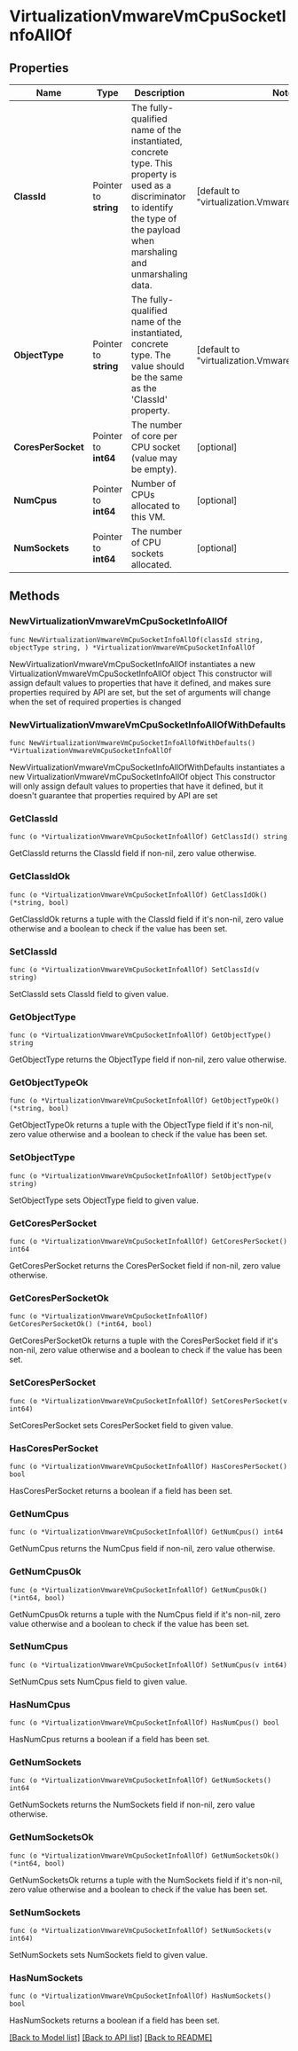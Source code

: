# VirtualizationVmwareVmCpuSocketInfoAllOf

## Properties

Name | Type | Description | Notes
------------ | ------------- | ------------- | -------------
**ClassId** | Pointer to **string** | The fully-qualified name of the instantiated, concrete type. This property is used as a discriminator to identify the type of the payload when marshaling and unmarshaling data. | [default to "virtualization.VmwareVmCpuSocketInfo"]
**ObjectType** | Pointer to **string** | The fully-qualified name of the instantiated, concrete type. The value should be the same as the &#39;ClassId&#39; property. | [default to "virtualization.VmwareVmCpuSocketInfo"]
**CoresPerSocket** | Pointer to **int64** | The number of core per CPU socket (value may be empty). | [optional] 
**NumCpus** | Pointer to **int64** | Number of CPUs allocated to this VM. | [optional] 
**NumSockets** | Pointer to **int64** | The number of CPU sockets allocated. | [optional] 

## Methods

### NewVirtualizationVmwareVmCpuSocketInfoAllOf

`func NewVirtualizationVmwareVmCpuSocketInfoAllOf(classId string, objectType string, ) *VirtualizationVmwareVmCpuSocketInfoAllOf`

NewVirtualizationVmwareVmCpuSocketInfoAllOf instantiates a new VirtualizationVmwareVmCpuSocketInfoAllOf object
This constructor will assign default values to properties that have it defined,
and makes sure properties required by API are set, but the set of arguments
will change when the set of required properties is changed

### NewVirtualizationVmwareVmCpuSocketInfoAllOfWithDefaults

`func NewVirtualizationVmwareVmCpuSocketInfoAllOfWithDefaults() *VirtualizationVmwareVmCpuSocketInfoAllOf`

NewVirtualizationVmwareVmCpuSocketInfoAllOfWithDefaults instantiates a new VirtualizationVmwareVmCpuSocketInfoAllOf object
This constructor will only assign default values to properties that have it defined,
but it doesn't guarantee that properties required by API are set

### GetClassId

`func (o *VirtualizationVmwareVmCpuSocketInfoAllOf) GetClassId() string`

GetClassId returns the ClassId field if non-nil, zero value otherwise.

### GetClassIdOk

`func (o *VirtualizationVmwareVmCpuSocketInfoAllOf) GetClassIdOk() (*string, bool)`

GetClassIdOk returns a tuple with the ClassId field if it's non-nil, zero value otherwise
and a boolean to check if the value has been set.

### SetClassId

`func (o *VirtualizationVmwareVmCpuSocketInfoAllOf) SetClassId(v string)`

SetClassId sets ClassId field to given value.


### GetObjectType

`func (o *VirtualizationVmwareVmCpuSocketInfoAllOf) GetObjectType() string`

GetObjectType returns the ObjectType field if non-nil, zero value otherwise.

### GetObjectTypeOk

`func (o *VirtualizationVmwareVmCpuSocketInfoAllOf) GetObjectTypeOk() (*string, bool)`

GetObjectTypeOk returns a tuple with the ObjectType field if it's non-nil, zero value otherwise
and a boolean to check if the value has been set.

### SetObjectType

`func (o *VirtualizationVmwareVmCpuSocketInfoAllOf) SetObjectType(v string)`

SetObjectType sets ObjectType field to given value.


### GetCoresPerSocket

`func (o *VirtualizationVmwareVmCpuSocketInfoAllOf) GetCoresPerSocket() int64`

GetCoresPerSocket returns the CoresPerSocket field if non-nil, zero value otherwise.

### GetCoresPerSocketOk

`func (o *VirtualizationVmwareVmCpuSocketInfoAllOf) GetCoresPerSocketOk() (*int64, bool)`

GetCoresPerSocketOk returns a tuple with the CoresPerSocket field if it's non-nil, zero value otherwise
and a boolean to check if the value has been set.

### SetCoresPerSocket

`func (o *VirtualizationVmwareVmCpuSocketInfoAllOf) SetCoresPerSocket(v int64)`

SetCoresPerSocket sets CoresPerSocket field to given value.

### HasCoresPerSocket

`func (o *VirtualizationVmwareVmCpuSocketInfoAllOf) HasCoresPerSocket() bool`

HasCoresPerSocket returns a boolean if a field has been set.

### GetNumCpus

`func (o *VirtualizationVmwareVmCpuSocketInfoAllOf) GetNumCpus() int64`

GetNumCpus returns the NumCpus field if non-nil, zero value otherwise.

### GetNumCpusOk

`func (o *VirtualizationVmwareVmCpuSocketInfoAllOf) GetNumCpusOk() (*int64, bool)`

GetNumCpusOk returns a tuple with the NumCpus field if it's non-nil, zero value otherwise
and a boolean to check if the value has been set.

### SetNumCpus

`func (o *VirtualizationVmwareVmCpuSocketInfoAllOf) SetNumCpus(v int64)`

SetNumCpus sets NumCpus field to given value.

### HasNumCpus

`func (o *VirtualizationVmwareVmCpuSocketInfoAllOf) HasNumCpus() bool`

HasNumCpus returns a boolean if a field has been set.

### GetNumSockets

`func (o *VirtualizationVmwareVmCpuSocketInfoAllOf) GetNumSockets() int64`

GetNumSockets returns the NumSockets field if non-nil, zero value otherwise.

### GetNumSocketsOk

`func (o *VirtualizationVmwareVmCpuSocketInfoAllOf) GetNumSocketsOk() (*int64, bool)`

GetNumSocketsOk returns a tuple with the NumSockets field if it's non-nil, zero value otherwise
and a boolean to check if the value has been set.

### SetNumSockets

`func (o *VirtualizationVmwareVmCpuSocketInfoAllOf) SetNumSockets(v int64)`

SetNumSockets sets NumSockets field to given value.

### HasNumSockets

`func (o *VirtualizationVmwareVmCpuSocketInfoAllOf) HasNumSockets() bool`

HasNumSockets returns a boolean if a field has been set.


[[Back to Model list]](../README.md#documentation-for-models) [[Back to API list]](../README.md#documentation-for-api-endpoints) [[Back to README]](../README.md)


